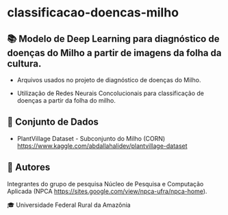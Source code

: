 # classificacao-doencas-milho

## :books: Modelo de Deep Learning para diagnóstico de doenças do Milho a partir de imagens da folha da cultura.

 - Arquivos usados no projeto de diagnóstico de doenças do Milho.

 - Utilização de Redes Neurais Concolucionais para classificação de doenças a partir da folha do milho.

## :floppy_disk: Conjunto de Dados

 - PlantVillage Dataset - Subconjunto do Milho (CORN)
<https://www.kaggle.com/abdallahalidev/plantvillage-dataset>

## :pushpin: Autores

Integrantes do grupo de pesquisa Núcleo de Pesquisa e Computação Aplicada (NPCA <https://sites.google.com/view/npca-ufra/npca-home>).

:mortar_board: Universidade Federal Rural da Amazônia